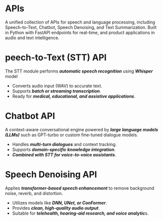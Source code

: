 # APIs
A unified collection of APIs for speech and language processing, including Speech-to-Text, Chatbot, Speech Denoising, and Text Summarization. Built in Python with FastAPI endpoints for real-time, and product applications in audio and text intelligence.

# peech-to-Text (STT) API
The STT module performs ***automatic speech recognition*** using ***Whisper*** model
- Converts audio input (WAV) to accurate text.
- Supports ***batch or streaming transcription***.
- Ready for ***medical, educational, and assistive applications***.

# Chatbot API
A context-aware conversational engine powered by ***large language models (LLMs)*** such as GPT-turbo or custom fine-tuned dialogue models.
- Handles ***multi-turn dialogues*** and context tracking.
- Supports ***domain-specific knowledge integration***.
- ***Combined with STT for voice-to-voice assistants***.

# Speech Denoising API
Applies ***transformer-based speech enhancement*** to remove background noise, reverb, and distortion.
- Utilizes models like ***DNN, UNet, or ConFormer***.
- Provides ***clean, high-quality audio output***.
- Suitable for ***telehealth, hearing-aid research, and voice analytic***s.


